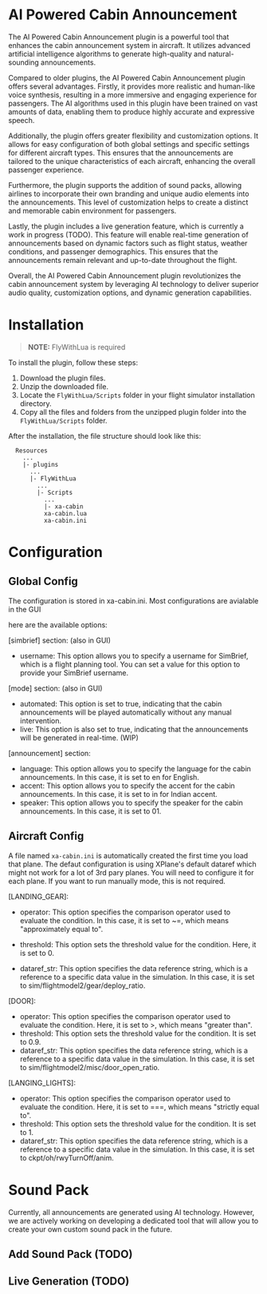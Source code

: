 # AI Powered Cabin Announcement

The AI Powered Cabin Announcement plugin is a powerful tool that enhances the cabin announcement system in aircraft. It utilizes advanced artificial intelligence algorithms to generate high-quality and natural-sounding announcements.

Compared to older plugins, the AI Powered Cabin Announcement plugin offers several advantages. Firstly, it provides more realistic and human-like voice synthesis, resulting in a more immersive and engaging experience for passengers. The AI algorithms used in this plugin have been trained on vast amounts of data, enabling them to produce highly accurate and expressive speech.

Additionally, the plugin offers greater flexibility and customization options. It allows for easy configuration of both global settings and specific settings for different aircraft types. This ensures that the announcements are tailored to the unique characteristics of each aircraft, enhancing the overall passenger experience.

Furthermore, the plugin supports the addition of sound packs, allowing airlines to incorporate their own branding and unique audio elements into the announcements. This level of customization helps to create a distinct and memorable cabin environment for passengers.

Lastly, the plugin includes a live generation feature, which is currently a work in progress (TODO). This feature will enable real-time generation of announcements based on dynamic factors such as flight status, weather conditions, and passenger demographics. This ensures that the announcements remain relevant and up-to-date throughout the flight.

Overall, the AI Powered Cabin Announcement plugin revolutionizes the cabin announcement system by leveraging AI technology to deliver superior audio quality, customization options, and dynamic generation capabilities.

# Installation

> **NOTE:** FlyWithLua is required

To install the plugin, follow these steps:

1. Download the plugin files.
2. Unzip the downloaded file.
3. Locate the `FlyWithLua/Scripts` folder in your flight simulator installation directory.
4. Copy all the files and folders from the unzipped plugin folder into the `FlyWithLua/Scripts` folder.

After the installation, the file structure should look like this:

```
  Resources
    ...
    |- plugins
      ...
      |- FlyWithLua
        ...
        |- Scripts
          ...
          |- xa-cabin
          xa-cabin.lua
          xa-cabin.ini 
```

# Configuration
## Global Config
The configuration is stored in xa-cabin.ini. Most configurations are avialable in the GUI

here are the available options:

[simbrief] section: (also in GUI)
- username: This option allows you to specify a username for SimBrief, which is a flight planning tool. You can set a value for this option to provide your SimBrief username.

[mode] section: (also in GUI)

- automated: This option is set to true, indicating that the cabin announcements will be played automatically without any manual intervention.
- live: This option is also set to true, indicating that the announcements will be generated in real-time. (WIP)

[announcement] section:

- language: This option allows you to specify the language for the cabin announcements. In this case, it is set to en for English.
- accent: This option allows you to specify the accent for the cabin announcements. In this case, it is set to in for Indian accent.
- speaker: This option allows you to specify the speaker for the cabin announcements. In this case, it is set to 01.

## Aircraft Config
A file named `xa-cabin.ini` is automatically created the first time you load that plane. The defaut configuration is using XPlane's default dataref which might not work for a lot of 3rd pary planes. You will need to configure it for each plane. If you want to run manually mode, this is not required.

[LANDING_GEAR]:

- operator: This option specifies the comparison operator used to evaluate the condition. In this case, it is set to ~=, which means "approximately equal to".

- threshold: This option sets the threshold value for the condition. Here, it is set to 0.
- dataref_str: This option specifies the data reference string, which is a reference to a specific data value in the simulation. In this case, it is set to sim/flightmodel2/gear/deploy_ratio.

[DOOR]:

- operator: This option specifies the comparison operator used to evaluate the condition. Here, it is set to >, which means "greater than".
- threshold: This option sets the threshold value for the condition. It is set to 0.9.
- dataref_str: This option specifies the data reference string, which is a reference to a specific data value in the simulation. In this case, it is set to sim/flightmodel2/misc/door_open_ratio.

[LANGING_LIGHTS]:

- operator: This option specifies the comparison operator used to evaluate the condition. Here, it is set to ===, which means "strictly equal to".
- threshold: This option sets the threshold value for the condition. It is set to 1.
- dataref_str: This option specifies the data reference string, which is a reference to a specific data value in the simulation. In this case, it is set to ckpt/oh/rwyTurnOff/anim.


# Sound Pack
Currently, all announcements are generated using AI technology. However, we are actively working on developing a dedicated tool that will allow you to create your own custom sound pack in the future.
## Add Sound Pack (TODO)

## Live Generation (TODO)